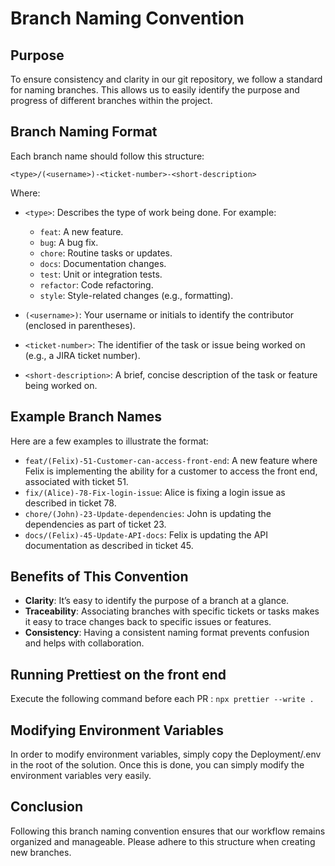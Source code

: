# Branch Naming Convention

## Purpose
To ensure consistency and clarity in our git repository, we follow a standard for naming branches. This allows us to easily identify the purpose and progress of different branches within the project.

## Branch Naming Format

Each branch name should follow this structure:

```<type>/(<username>)-<ticket-number>-<short-description>```

Where:
- `<type>`: Describes the type of work being done. For example:
    - `feat`: A new feature.
    - `bug`: A bug fix.
    - `chore`: Routine tasks or updates.
    - `docs`: Documentation changes.
    - `test`: Unit or integration tests.
    - `refactor`: Code refactoring.
    - `style`: Style-related changes (e.g., formatting).

- `(<username>)`: Your username or initials to identify the contributor (enclosed in parentheses).

- `<ticket-number>`: The identifier of the task or issue being worked on (e.g., a JIRA ticket number).

- `<short-description>`: A brief, concise description of the task or feature being worked on.

## Example Branch Names

Here are a few examples to illustrate the format:

- `feat/(Felix)-51-Customer-can-access-front-end`: A new feature where Felix is implementing the ability for a customer to access the front end, associated with ticket 51.
- `fix/(Alice)-78-Fix-login-issue`: Alice is fixing a login issue as described in ticket 78.
- `chore/(John)-23-Update-dependencies`: John is updating the dependencies as part of ticket 23.
- `docs/(Felix)-45-Update-API-docs`: Felix is updating the API documentation as described in ticket 45.

## Benefits of This Convention

- **Clarity**: It’s easy to identify the purpose of a branch at a glance.
- **Traceability**: Associating branches with specific tickets or tasks makes it easy to trace changes back to specific issues or features.
- **Consistency**: Having a consistent naming format prevents confusion and helps with collaboration.

## Running Prettiest on the front end
Execute the following command before each PR :
```npx prettier --write .```
## Modifying Environment Variables
In order to modify environment variables, simply copy the Deployment/.env in the root of the solution.
Once this is done, you can simply modify the environment variables very easily.

## Conclusion

Following this branch naming convention ensures that our workflow remains organized and manageable. Please adhere to this structure when creating new branches.
